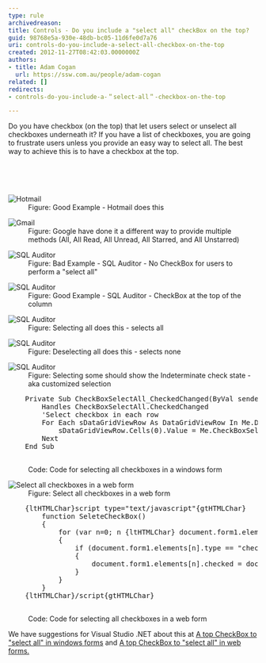 ```yaml
---
type: rule
archivedreason: 
title: Controls - Do you include a "select all" checkBox on the top?
guid: 98768e5a-930e-48db-bc05-11d6fe0d7a76
uri: controls-do-you-include-a-select-all-checkbox-on-the-top
created: 2012-11-27T08:42:03.0000000Z
authors:
- title: Adam Cogan
  url: https://ssw.com.au/people/adam-cogan
related: []
redirects:
- controls-do-you-include-a-＂select-all＂-checkbox-on-the-top

---
```



<p>Do you have checkbox (on the top) that let users select or unselect all checkboxes underneath it? If you have a list of checkboxes, you are going to frustrate users unless you provide an easy way to select all. The best way to achieve this is to have a checkbox at the top.</p>
<br><excerpt class='endintro'></excerpt><br>
​<dl class="goodImage"><dt><img alt="Hotmail" src="http&#58;//www.ssw.com.au/ssw/Standards/Rules/Images/HotmailSelectAll.gif" /></dt>
<dd>Figure&#58; Good Example - Hotmail does this</dd></dl>
<dl class="image"><dt><img alt="Gmail" src="http&#58;//www.ssw.com.au/ssw/Standards/Rules/Images/GmailSelectAll.gif" /></dt>
<dd>Figure&#58; Google have done it a different way to provide multiple methods (All, All Read, All Unread, All Starred, and All Unstarred)</dd></dl>
<dl class="badImage"><dt><img alt="SQL Auditor" src="http&#58;//www.ssw.com.au/ssw/Standards/Rules/Images/SQLAuditorSelectAll_Bad.jpg" /></dt>
<dd>Figure&#58; Bad Example - SQL Auditor - No CheckBox for users to perform a &quot;select all&quot;</dd></dl>
<dl class="goodImage"><dt><img alt="SQL Auditor" src="http&#58;//www.ssw.com.au/ssw/Standards/Rules/Images/SQLAuditorSelectAll_good.jpg" /></dt>
<dd>Figure&#58; Good Example - SQL Auditor - CheckBox at the top of the column</dd></dl>
<dl class="image"><dt><a name="SelectAll_MoreDetails"></a><img alt="SQL Auditor" src="http&#58;//www.ssw.com.au/ssw/Standards/Rules/Images/SQLAuditorSelectAll_All.jpg" /></dt>
<dd>Figure&#58; Selecting all does this - selects all</dd></dl>
<dl class="image"><dt><img alt="SQL Auditor" src="http&#58;//www.ssw.com.au/ssw/Standards/Rules/Images/SQLAuditorSelectAll_None.jpg" /></dt>
<dd>Figure&#58; Deselecting all does this - selects none</dd></dl>
<dl class="image"><dt><img alt="SQL Auditor" src="http&#58;//www.ssw.com.au/ssw/Standards/Rules/Images/SQLAuditorSelectAll_Customize.jpg" /></dt>
<dd>Figure&#58; Selecting some should show the Indeterminate check state - aka customized selection</dd></dl>
<dl class="code"><dt><pre>    Private Sub CheckBoxSelectAll_CheckedChanged(ByVal sender As System.Object, ByVal e As System.EventArgs) _
        Handles CheckBoxSelectAll.CheckedChanged
        'Select checkbox in each row
        For Each sDataGridViewRow As DataGridViewRow In Me.DataGridViewCustomer.Rows
            sDataGridViewRow.Cells(0).Value = Me.CheckBoxSelectAll.Checked
        Next
    End Sub
                        </pre></dt>
<dd>Code&#58; Code for selecting all checkboxes in a windows form</dd></dl>
<dl class="image"><dt><img alt="Select all checkboxes in a web form" src="http&#58;//www.ssw.com.au/ssw/Standards/Rules/Images/SelectAllCheckBox_Web.jpg" /></dt>
<dd>Figure&#58; Select all checkboxes in a web form</dd></dl>
<dl class="code"><dt><pre>    {ltHTMLChar}script type=&quot;text/javascript&quot;{gtHTMLChar}
        function SeleteCheckBox()
        &#123;                 
            for (var n=0; n {ltHTMLChar} document.form1.elements.length; n++) 
            &#123;
                if (document.form1.elements[n].type == &quot;checkbox&quot; &amp;&amp; document.form1.elements[n].name == &quot;gridview&quot;)
                &#123;
                    document.form1.elements[n].checked = document.getElementById(&quot;CheckBoxAll&quot;).checked; 
                &#125;
            &#125;
        &#125;    
    {ltHTMLChar}/script{gtHTMLChar}
                        </pre></dt>
<dd>Code&#58; Code for selecting all checkboxes in a web form</dd></dl>
<div>We have suggestions for Visual Studio .NET about this at <a href="http&#58;//www.ssw.com.au/ssw/Standards/BetterSoftwareSuggestions/MSForm.aspx#SelectAllCheckWindows">A top CheckBox to &quot;select all&quot; in windows forms</a> and <a href="http&#58;//www.ssw.com.au/ssw/Standards/BetterSoftwareSuggestions/MSAjax.aspx#SelectAllCheckWeb">A top CheckBox to &quot;select all&quot; in web forms.</a></div>



